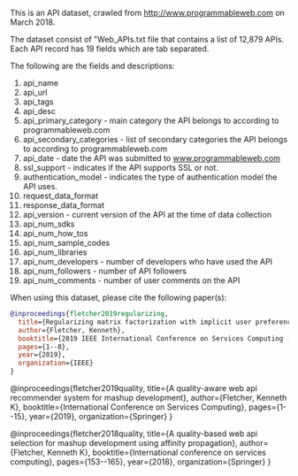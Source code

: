 This is an API dataset, crawled from http://www.programmableweb.com on March 2018.

The dataset consist of "Web_APIs.txt file that contains a list of 12,879 APIs. Each API record has 19 fields which are tab separated. 

The following are the fields and descriptions:
   1. api_name
   2. api_url
   3. api_tags
   4. api_desc
   5. api_primary_category - main category the API belongs to according to programmableweb.com
   6. api_secondary_categories - list of secondary categories the API belongs to according to programmableweb.com
   7. api_date - date the API was submitted to www.programmableweb.com
   8. ssl_support - indicates if the API supports SSL or not.
   9. authentication_model - indicates the type of authentication model the API uses.
   10. request_data_format
   11. response_data_format
   12. api_version - current version of the API at the time of data collection
   13. api_num_sdks
   14. api_num_how_tos
   15. api_num_sample_codes
   16. api_num_libraries
   17. api_num_developers - number of developers who have used the API
   18. api_num_followers - number of API followers
   19. api_num_comments - number of user comments on the API

When using this dataset, please cite the following paper(s):

````bibtex
@inproceedings{fletcher2019regularizing,
  title={Regularizing matrix factorization with implicit user preference embeddings for web API recommendation},
  author={Fletcher, Kenneth},
  booktitle={2019 IEEE International Conference on Services Computing (SCC)},
  pages={1--8},
  year={2019},
  organization={IEEE}
}
````

@inproceedings{fletcher2019quality,
  title={A quality-aware web api recommender system for mashup development},
  author={Fletcher, Kenneth K},
  booktitle={International Conference on Services Computing},
  pages={1--15},
  year={2019},
  organization={Springer}
}

@inproceedings{fletcher2018quality,
  title={A quality-based web api selection for mashup development using affinity propagation},
  author={Fletcher, Kenneth K},
  booktitle={International conference on services computing},
  pages={153--165},
  year={2018},
  organization={Springer}
}
